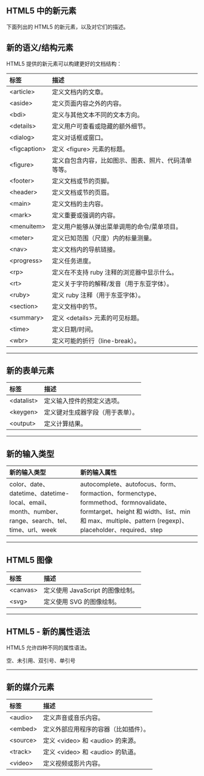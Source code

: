 ## HTML5 中的新元素

下面列出的 HTML5 的新元素，以及对它们的描述。

## 新的语义/结构元素

HTML5 提供的新元素可以构建更好的文档结构：

| 标签 | 描述 |
| :--- | :--- |
| &lt;article&gt; | 定义文档内的文章。 |
| &lt;aside&gt; | 定义页面内容之外的内容。 |
| &lt;bdi&gt; | 定义与其他文本不同的文本方向。 |
| &lt;details&gt; | 定义用户可查看或隐藏的额外细节。 |
| &lt;dialog&gt; | 定义对话框或窗口。 |
| &lt;figcaption&gt; | 定义 &lt;figure&gt; 元素的标题。 |
| &lt;figure&gt; | 定义自包含内容，比如图示、图表、照片、代码清单等等。 |
| &lt;footer&gt; | 定义文档或节的页脚。 |
| &lt;header&gt; | 定义文档或节的页眉。 |
| &lt;main&gt; | 定义文档的主内容。 |
| &lt;mark&gt; | 定义重要或强调的内容。 |
| &lt;menuitem&gt; | 定义用户能够从弹出菜单调用的命令/菜单项目。 |
| &lt;meter&gt; | 定义已知范围（尺度）内的标量测量。 |
| &lt;nav&gt; | 定义文档内的导航链接。 |
| &lt;progress&gt; | 定义任务进度。 |
| &lt;rp&gt; | 定义在不支持 ruby 注释的浏览器中显示什么。 |
| &lt;rt&gt; | 定义关于字符的解释/发音（用于东亚字体）。 |
| &lt;ruby&gt; | 定义 ruby 注释（用于东亚字体）。 |
| &lt;section&gt; | 定义文档中的节。 |
| &lt;summary&gt; | 定义 &lt;details&gt; 元素的可见标题。 |
| &lt;time&gt; | 定义日期/时间。 |
| &lt;wbr&gt; | 定义可能的折行（line-break）。 |

---

## 新的表单元素

| 标签 | 描述 |
| :--- | :--- |
| &lt;datalist&gt; | 定义输入控件的预定义选项。 |
| &lt;keygen&gt; | 定义键对生成器字段（用于表单）。 |
| &lt;output&gt; | 定义计算结果。 |

---

## 新的输入类型

| 新的输入类型 | 新的输入属性 |
| :--- | :--- |
| color、date、datetime、datetime-local、email、month、number、range、search、tel、time、url、week | autocomplete、autofocus、form、formaction、formenctype、formmethod、formnovalidate、formtarget、height 和 width、list、min 和 max、multiple、pattern \(regexp\)、placeholder、required、step |

---

## HTML5 图像

| 标签 | 描述 |
| :--- | :--- |
| &lt;canvas&gt; | 定义使用 JavaScript 的图像绘制。 |
| &lt;svg&gt; | 定义使用 SVG 的图像绘制。 |

---

## HTML5 - 新的属性语法

HTML5 允许四种不同的属性语法。

空、未引用、双引号、单引号

---

## 新的媒介元素

| 标签 | 描述 |
| :--- | :--- |
| &lt;audio&gt; | 定义声音或音乐内容。 |
| &lt;embed&gt; | 定义外部应用程序的容器（比如插件）。 |
| &lt;source&gt; | 定义 &lt;video&gt; 和 &lt;audio&gt; 的来源。 |
| &lt;track&gt; | 定义 &lt;video&gt; 和 &lt;audio&gt; 的轨道。 |
| &lt;video&gt; | 定义视频或影片内容。 |




